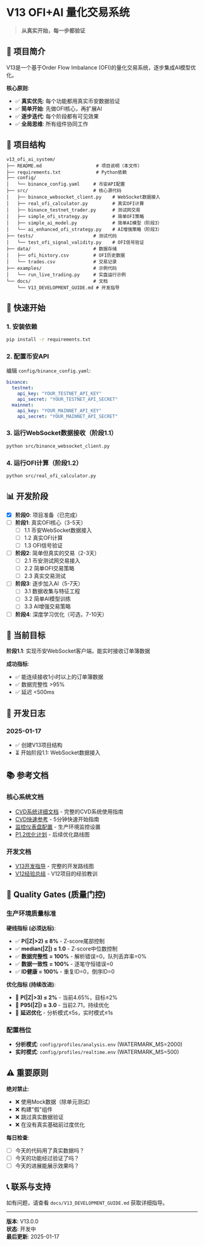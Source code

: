 # V13 OFI+AI 量化交易系统

> **从真实开始，每一步都验证**

## 🎯 项目简介

V13是一个基于Order Flow Imbalance (OFI)的量化交易系统，逐步集成AI模型优化。

**核心原则**:
- ✅ **真实优先**: 每个功能都用真实币安数据验证
- ✅ **简单开始**: 先做OFI核心，再扩展AI
- ✅ **逐步迭代**: 每个阶段都有可见效果
- ✅ **全局思维**: 所有组件协同工作

## 📁 项目结构

```
v13_ofi_ai_system/
├── README.md                    # 项目说明（本文件）
├── requirements.txt             # Python依赖
├── config/
│   └── binance_config.yaml     # 币安API配置
├── src/                        # 核心源代码
│   ├── binance_websocket_client.py    # WebSocket数据接入
│   ├── real_ofi_calculator.py         # 真实OFI计算
│   ├── binance_testnet_trader.py      # 测试网交易
│   ├── simple_ofi_strategy.py         # 简单OFI策略
│   ├── simple_ai_model.py             # 简单AI模型（阶段3）
│   └── ai_enhanced_ofi_strategy.py    # AI增强策略（阶段3）
├── tests/                      # 测试代码
│   └── test_ofi_signal_validity.py    # OFI信号验证
├── data/                       # 数据存储
│   ├── ofi_history.csv         # OFI历史数据
│   └── trades.csv              # 交易记录
├── examples/                   # 示例代码
│   └── run_live_trading.py     # 实盘运行示例
└── docs/                       # 文档
    └── V13_DEVELOPMENT_GUIDE.md # 开发指导

```

## 🚀 快速开始

### 1. 安装依赖

```bash
pip install -r requirements.txt
```

### 2. 配置币安API

编辑 `config/binance_config.yaml`:
```yaml
binance:
  testnet:
    api_key: "YOUR_TESTNET_API_KEY"
    api_secret: "YOUR_TESTNET_API_SECRET"
  mainnet:
    api_key: "YOUR_MAINNET_API_KEY"
    api_secret: "YOUR_MAINNET_API_SECRET"
```

### 3. 运行WebSocket数据接收（阶段1.1）

```bash
python src/binance_websocket_client.py
```

### 4. 运行OFI计算（阶段1.2）

```bash
python src/real_ofi_calculator.py
```

## 📊 开发阶段

- [x] **阶段0**: 项目准备（已完成）
- [ ] **阶段1**: 真实OFI核心（3-5天）
  - [ ] 1.1 币安WebSocket数据接入
  - [ ] 1.2 真实OFI计算
  - [ ] 1.3 OFI信号验证
- [ ] **阶段2**: 简单但真实的交易（2-3天）
  - [ ] 2.1 币安测试网交易接入
  - [ ] 2.2 简单OFI交易策略
  - [ ] 2.3 真实交易测试
- [ ] **阶段3**: 逐步加入AI（5-7天）
  - [ ] 3.1 数据收集与特征工程
  - [ ] 3.2 简单AI模型训练
  - [ ] 3.3 AI增强交易策略
- [ ] **阶段4**: 深度学习优化（可选，7-10天）

## 🎯 当前目标

**阶段1.1**: 实现币安WebSocket客户端，能实时接收订单簿数据

**成功指标**:
- ✅ 能连续接收1小时以上的订单簿数据
- ✅ 数据完整性 >95%
- ✅ 延迟 <500ms

## 📝 开发日志

### 2025-01-17
- ✅ 创建V13项目结构
- ⏳ 开始阶段1.1: WebSocket数据接入

## 📚 参考文档

### 核心系统文档
- [CVD系统详细文档](docs/CVD_SYSTEM_README.md) - 完整的CVD系统使用指南
- [CVD快速参考](docs/CVD_QUICK_REFERENCE.md) - 5分钟快速开始指南
- [监控仪表盘配置](docs/monitoring/dashboard_config.md) - 生产环境监控设置
- [P1.2优化计划](docs/roadmap/P1.2_optimization_plan.md) - 后续优化路线图

### 开发文档
- [V13开发指导](docs/V13_DEVELOPMENT_GUIDE.md) - 完整的开发路线图
- [V12经验总结](../🌟V12_TECHNICAL_FRAMEWORK_DEVELOPMENT_PLAN.md) - V12项目的经验教训

## 🎯 Quality Gates (质量门控)

### 生产环境质量标准

**硬线指标 (必须达标)**:
- ✅ **P(|Z|>2) ≤ 8%** - Z-score尾部控制
- ✅ **median(|Z|) ≤ 1.0** - Z-score中位数控制
- ✅ **数据完整性 = 100%** - 解析错误=0，队列丢弃率=0%
- ✅ **数据一致性 = 100%** - 逐笔守恒错误=0
- ✅ **ID健康 = 100%** - 重复ID=0，倒序ID=0

**优化指标 (持续改进)**:
- 🎯 **P(|Z|>3) ≤ 2%** - 当前4.65%，目标≤2%
- 🎯 **P95(|Z|) ≤ 3.0** - 当前2.71，持续优化
- 🎯 **延迟优化** - 分析模式≤5s，实时模式≤1s

### 配置档位

- **分析模式**: `config/profiles/analysis.env` (WATERMARK_MS=2000)
- **实时模式**: `config/profiles/realtime.env` (WATERMARK_MS=500)

## ⚠️ 重要原则

**绝对禁止**:
- ❌ 使用Mock数据（除单元测试）
- ❌ 构建"假"组件
- ❌ 跳过真实数据验证
- ❌ 在没有真实基础前过度优化

**每日检查**:
- [ ] 今天的代码用了真实数据吗？
- [ ] 今天的功能经过验证了吗？
- [ ] 今天的进展能展示效果吗？

## 📞 联系与支持

如有问题，请查看 `docs/V13_DEVELOPMENT_GUIDE.md` 获取详细指导。

---

**版本**: V13.0.0  
**状态**: 开发中  
**最后更新**: 2025-01-17

